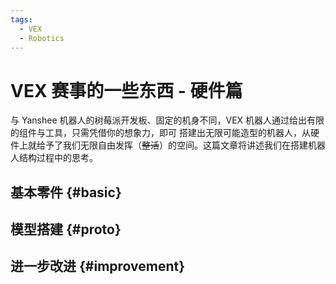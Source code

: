 ```yaml
---
tags:
  - VEX
  - Robotics
---
```


# VEX 赛事的一些东西 - 硬件篇

与 Yanshee 机器人的树莓派开发板、固定的机身不同，VEX 机器人通过给出有限的组件与工具，只需凭借你的想象力，即可
搭建出无限可能造型的机器人，从硬件上就给予了我们无限自由发挥（~~整活~~）的空间。这篇文章将讲述我们在搭建机器人结构过程中的思考。

## 基本零件 {#basic}

## 模型搭建 {#proto}

## 进一步改进 {#improvement}
